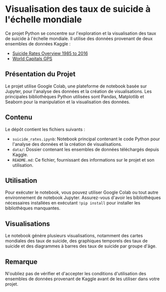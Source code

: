 <!DOCTYPE html>
<html lang="fr">
<head>
  <meta charset="UTF-8">
  <meta name="viewport" content="width=device-width, initial-scale=1.0">

</head>
<body>
  <h1>Visualisation des taux de suicide à l'échelle mondiale</h1>

  <p>Ce projet Python se concentre sur l'exploration et la visualisation des taux de suicide à l'échelle mondiale. Il utilise des données provenant de deux ensembles de données Kaggle :</p>

  <ul>
    <li><a href="https://www.kaggle.com/russellyates88/suicide-rates-overview-1985-to-2016">Suicide Rates Overview 1985 to 2016</a></li>
    <li><a href="https://www.kaggle.com/nikitagrec/world-capitals-gps">World Capitals GPS</a></li>
  </ul>

  <h2>Présentation du Projet</h2>

  <p>Le projet utilise Google Colab, une plateforme de notebook basée sur Jupyter, pour l'analyse des données et la création de visualisations. Les principales bibliothèques Python utilisées sont Pandas, Matplotlib et Seaborn pour la manipulation et la visualisation des données.</p>

  <h2>Contenu</h2>

  <p>Le dépôt contient les fichiers suivants :</p>

  <ul>
    <li><code>suicide_rates.ipynb</code>: Notebook principal contenant le code Python pour l'analyse des données et la création de visualisations.</li>
    <li><code>data/</code>: Dossier contenant les ensembles de données téléchargés depuis Kaggle.</li>
    <li><code>README.md</code>: Ce fichier, fournissant des informations sur le projet et son utilisation.</li>
  </ul>

  <h2>Utilisation</h2>

  <p>Pour exécuter le notebook, vous pouvez utiliser Google Colab ou tout autre environnement de notebook Jupyter. Assurez-vous d'avoir les bibliothèques nécessaires installées en exécutant <code>!pip install</code> pour installer les bibliothèques manquantes.</p>

  <h2>Visualisations</h2>

  <p>Le notebook génère plusieurs visualisations, notamment des cartes mondiales des taux de suicide, des graphiques temporels des taux de suicide et des diagrammes à barres des taux de suicide par groupe d'âge.</p>

  <h2>Remarque</h2>

  <p>N'oubliez pas de vérifier et d'accepter les conditions d'utilisation des ensembles de données provenant de Kaggle avant de les utiliser dans votre projet.</p>
</body>
</html>
